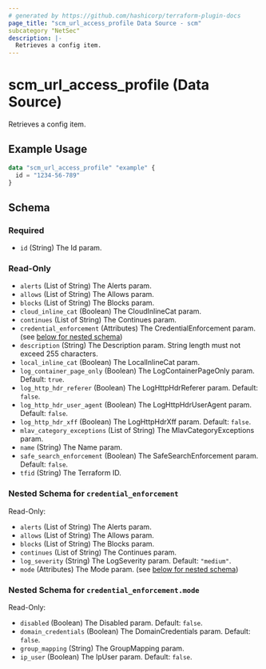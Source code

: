 ```yaml
---
# generated by https://github.com/hashicorp/terraform-plugin-docs
page_title: "scm_url_access_profile Data Source - scm"
subcategory "NetSec"
description: |-
  Retrieves a config item.
---
```


# scm_url_access_profile (Data Source)

Retrieves a config item.

## Example Usage

```terraform
data "scm_url_access_profile" "example" {
  id = "1234-56-789"
}
```

<!-- schema generated by tfplugindocs -->
## Schema

### Required

- `id` (String) The Id param.

### Read-Only

- `alerts` (List of String) The Alerts param.
- `allows` (List of String) The Allows param.
- `blocks` (List of String) The Blocks param.
- `cloud_inline_cat` (Boolean) The CloudInlineCat param.
- `continues` (List of String) The Continues param.
- `credential_enforcement` (Attributes) The CredentialEnforcement param. (see [below for nested schema](#nestedatt--credential_enforcement))
- `description` (String) The Description param. String length must not exceed 255 characters.
- `local_inline_cat` (Boolean) The LocalInlineCat param.
- `log_container_page_only` (Boolean) The LogContainerPageOnly param. Default: `true`.
- `log_http_hdr_referer` (Boolean) The LogHttpHdrReferer param. Default: `false`.
- `log_http_hdr_user_agent` (Boolean) The LogHttpHdrUserAgent param. Default: `false`.
- `log_http_hdr_xff` (Boolean) The LogHttpHdrXff param. Default: `false`.
- `mlav_category_exceptions` (List of String) The MlavCategoryExceptions param.
- `name` (String) The Name param.
- `safe_search_enforcement` (Boolean) The SafeSearchEnforcement param. Default: `false`.
- `tfid` (String) The Terraform ID.

<a id="nestedatt--credential_enforcement"></a>
### Nested Schema for `credential_enforcement`

Read-Only:

- `alerts` (List of String) The Alerts param.
- `allows` (List of String) The Allows param.
- `blocks` (List of String) The Blocks param.
- `continues` (List of String) The Continues param.
- `log_severity` (String) The LogSeverity param. Default: `"medium"`.
- `mode` (Attributes) The Mode param. (see [below for nested schema](#nestedatt--credential_enforcement--mode))

<a id="nestedatt--credential_enforcement--mode"></a>
### Nested Schema for `credential_enforcement.mode`

Read-Only:

- `disabled` (Boolean) The Disabled param. Default: `false`.
- `domain_credentials` (Boolean) The DomainCredentials param. Default: `false`.
- `group_mapping` (String) The GroupMapping param.
- `ip_user` (Boolean) The IpUser param. Default: `false`.
